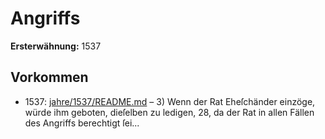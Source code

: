 # Angriffs

**Ersterwähnung:** 1537

## Vorkommen
- 1537: [jahre/1537/README.md](../jahre/1537/README.md) – 3) Wenn der Rat Eheſchänder einzöge, würde ihm
geboten, dieſelben zu ledigen, 28, da der Rat in allen
Fällen des Angriffs berechtigt ſei...

